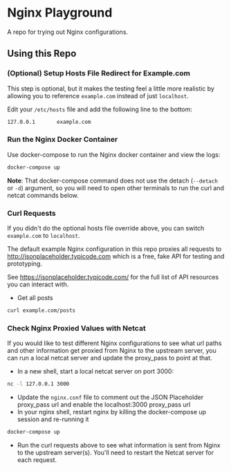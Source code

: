 # Nginx Playground

A repo for trying out Nginx configurations.


## Using this Repo


### (Optional) Setup Hosts File Redirect for Example.com

This step is optional, but it makes the testing feel a little more realistic by
allowing you to reference `example.com` instead of just
`localhost`.

Edit your `/etc/hosts` file and add the following line to the bottom:

```txt
127.0.0.1       example.com
```


### Run the Nginx Docker Container

Use docker-compose to run the Nginx docker container and view the logs:

```sh
docker-compose up
```

**Note**: That docker-compose command does not use the detach (`--detach` or
`-d`) argument, so you will need to open other terminals to run the curl and
netcat commands below.


### Curl Requests

If you didn't do the optional hosts file override above, you can switch
`example.com` to `localhost`.

The default example Nginx configuration in this repo proxies all requests to
http://jsonplaceholder.typicode.com which is a free, fake API for testing and
prototyping.

See https://jsonplaceholder.typicode.com/ for the full list of API resources
you can interact with.

- Get all posts

```sh
curl example.com/posts
```


### Check Nginx Proxied Values with Netcat

If you would like to test different Nginx configurations to see what url paths
and other information get proxied from Nginx to the upstream server, you can
run a local netcat server and update the proxy_pass to point at that.

- In a new shell, start a local netcat server on port 3000:

```sh
nc -l 127.0.0.1 3000
```

- Update the `nginx.conf` file to comment out the JSON Placeholder proxy_pass
  url and enable the localhost:3000 proxy_pass url
- In your nginx shell, restart nginx by killing the docker-compose up session
  and re-running it

```sh
docker-compose up
```

- Run the curl requests above to see what information is sent from Nginx to the
  upstream server(s). You'll need to restart the Netcat server for each request.
